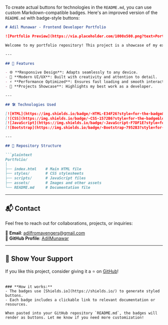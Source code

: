 To create actual buttons for technologies in the `README.md`, you can use custom Markdown-compatible badges. Here's an improved version of the `README.md` with badge-style buttons:  

```markdown
# Adil Munawar - Frontend Developer Portfolio  

![Portfolio Preview](https://via.placeholder.com/1000x500.png?text=Portfolio+Preview)  

Welcome to my portfolio repository! This project is a showcase of my expertise as a **Frontend Developer**, highlighting modern, responsive, and interactive web designs.  

---

## 🚀 Features  

- 🌐 **Responsive Design**: Adapts seamlessly to any device.  
- 🎨 **Modern UI/UX**: Built with creativity and attention to detail.  
- ⚡ **Performance Optimized**: Ensures fast loading and smooth interactions.  
- 💼 **Projects Showcase**: Highlights my best work as a developer.  

---

## 🛠️ Technologies Used  

[![HTML](https://img.shields.io/badge/-HTML-E34F26?style=for-the-badge&logo=html5&logoColor=white)](https://developer.mozilla.org/en-US/docs/Web/HTML)  
[![CSS](https://img.shields.io/badge/-CSS-1572B6?style=for-the-badge&logo=css3&logoColor=white)](https://developer.mozilla.org/en-US/docs/Web/CSS)  
[![JavaScript](https://img.shields.io/badge/-JavaScript-F7DF1E?style=for-the-badge&logo=javascript&logoColor=black)](https://developer.mozilla.org/en-US/docs/Web/JavaScript)  
[![Bootstrap](https://img.shields.io/badge/-Bootstrap-7952B3?style=for-the-badge&logo=bootstrap&logoColor=white)](https://getbootstrap.com/)  

---

## 📂 Repository Structure  

```plaintext
Portfolio/
│
├── index.html    # Main HTML file
├── styles/       # CSS stylesheets
├── scripts/      # JavaScript files
├── assets/       # Images and other assets
└── README.md     # Documentation file
```

---

## 📬 Contact  

Feel free to reach out for collaborations, projects, or inquiries:  

📧 **Email**: [adilfromavengers@gmail.com](mailto:adilfromavengers@gmail.com)  
🔗 **GitHub Profile**: [AdilMunawar](https://github.com/AdilMunawar)  

---

## 🌟 Show Your Support  

If you like this project, consider giving it a ⭐ on [GitHub](https://github.com/Adilmunawar/Portfolio)!  
```  

### **How it works:**
- The badges use [Shields.io](https://shields.io/) to generate styled buttons.  
- Each badge includes a clickable link to relevant documentation or resources.  

When pasted into your GitHub repository `README.md`, the badges will render as buttons. Let me know if you need more customization!
